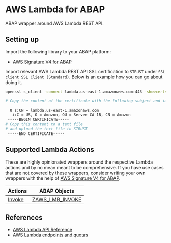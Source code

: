 # AWS Lambda for ABAP
ABAP wrapper around AWS Lambda REST API.

## Setting up

Import the following library to your ABAP platform:

+ [AWS Signature V4 for ABAP](https://github.com/tmhew/abap-aws-sigv4)

Import relevant AWS Lambda REST API SSL certification to `STRUST` under `SSL client SSL Client (Standard)`. Below is an example how you can go about doing it.

```sh
openssl s_client -connect lambda.us-east-1.amazonaws.com:443 -showcerts

# Copy the content of the certificate with the following subject and import it to STRUST. 

  0 s:CN = lambda.us-east-1.amazonaws.com
   i:C = US, O = Amazon, OU = Server CA 1B, CN = Amazon
 -----BEGIN CERTIFICATE-----  
# Copy this content to a text file 
# and upload the text file to STRUST
 -----END CERTIFICATE-----
```
## Supported Lambda Actions

These are highly opinionated wrappers around the respective Lambda actions and by no mean meant to be comprehensive. If you have use cases that are not covered by these wrappers, consider writing your own wrappers with the help of [AWS Signature V4 for ABAP](https://github.com/tmhew/abap-aws-sigv4).

| Actions | ABAP Objects |
|---------|--------------|
| [Invoke](https://docs.aws.amazon.com/lambda/latest/dg/API_Invoke.html) | [ZAWS_LMB_INVOKE](https://github.com/tmhew/abap-aws-lambda/blob/main/src/zaws_lmb_invoke.clas.abap) |

## References

+ [AWS Lambda API Reference](https://docs.aws.amazon.com/lambda/latest/dg/API_Reference.html)
+ [AWS Lambda endpoints and quotas](https://docs.aws.amazon.com/general/latest/gr/lambda-service.html)
